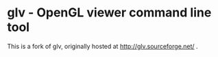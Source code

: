 # glv - OpenGL viewer command line tool

This is a fork of glv, originally hosted at http://glv.sourceforge.net/ .

